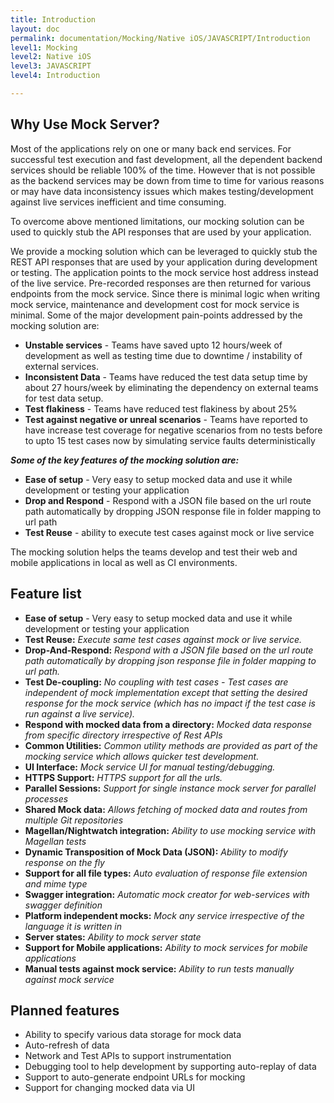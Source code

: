 ```yaml
---
title: Introduction
layout: doc
permalink: documentation/Mocking/Native iOS/JAVASCRIPT/Introduction
level1: Mocking
level2: Native iOS
level3: JAVASCRIPT
level4: Introduction

---
```

## Why Use Mock Server?

Most of the applications rely on one or many back end services. For successful test execution and fast development, all the dependent backend services should be reliable 100% of the time. However that is not possible as the backend services may be down from time to time for various reasons or may have data inconsistency issues which makes testing/development against live services inefficient and time consuming.

To overcome above mentioned limitations, our mocking solution can be used to quickly stub the API responses that are used by your application.

We provide a mocking solution which can be leveraged to quickly stub the REST API responses that are used by your application during development or testing. The application points to the mock service host address instead of the live service. Pre-recorded responses are then returned for various endpoints from the mock service. Since there is minimal logic when writing mock service, maintenance and development cost for mock service is minimal. Some of the major development pain-points addressed by the mocking solution are:
* **Unstable services** - Teams have saved upto 12 hours/week of development as well as testing time due to downtime / instability of external services.
* **Inconsistent Data** - Teams have reduced the test data setup time by about 27 hours/week by eliminating the dependency on external teams for test data setup.
* **Test flakiness** - Teams have reduced test flakiness by about 25%
* **Test against negative or unreal scenarios** - Teams have reported to have increase test coverage for negative scenarios from no tests before to upto 15 test cases now by simulating service faults deterministically

**_Some of the key features of the mocking solution are:_**

* **Ease of setup** - Very easy to setup mocked data and use it while development or testing your application
* **Drop and Respond** - Respond with a JSON file based on the url route path automatically by dropping JSON response file in folder mapping to url path
* **Test Reuse** - ability to execute test cases against mock or live service

The mocking solution helps the teams develop and test their web and mobile applications in local as well as CI environments.

## Feature list

 * **Ease of setup** - Very easy to setup mocked data and use it while development or testing your application
 * **Test Reuse:** _Execute same test cases against mock or live service._
 * **Drop-And-Respond:** _Respond with a JSON file based on the url route path automatically by dropping json response file in folder mapping to url path._
 * **Test De-coupling:** _No coupling with test cases - Test cases are independent of mock implementation except that setting the desired response for the mock service (which has no impact if the test case is run against a live service)._
 * **Respond with mocked data from a directory:** _Mocked data response from specific directory irrespective of Rest APIs_
 * **Common Utilities:** _Common utility methods are provided as part of the mocking service which allows quicker test development._
 * **UI Interface:** _Mock service UI for manual testing/debugging._
 * **HTTPS Support:** _HTTPS support for all the urls._
 * **Parallel Sessions:** _Support for single instance mock server for parallel processes_
 * **Shared Mock data:** _Allows fetching of mocked data and routes from multiple Git repositories_
 * **Magellan/Nightwatch integration:** _Ability to use mocking service with Magellan tests_
 * **Dynamic Transposition of Mock Data (JSON):** _Ability to modify response on the fly_
 * **Support for all file types:** _Auto evaluation of response file extension and mime type_
 * **Swagger integration:** _Automatic mock creator for web-services with swagger definition_
 * **Platform independent mocks:** _Mock any service irrespective of the language it is written in_
 * **Server states:** _Ability to mock server state_
 * **Support for Mobile applications:** _Ability to mock services for mobile applications_
 * **Manual tests against mock service:** _Ability to run tests manually against mock service_

## Planned features

 * Ability to specify various data storage for mock data
 * Auto-refresh of data
 * Network and Test APIs to support instrumentation
 * Debugging tool to help development by supporting auto-replay of data
 * Support to auto-generate endpoint URLs for mocking
 * Support for changing mocked data via UI
